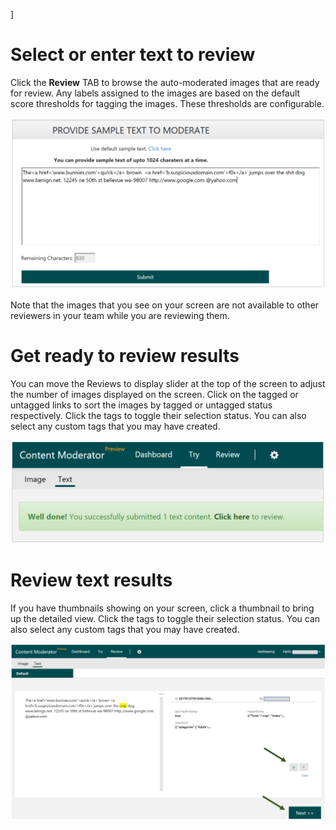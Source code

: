 ]<!-- 
NavPath: Content Moderator/Review Tool User Guide
LinkLabel: Review Moderated Text
Url: content-moderator/documentation/review-tool-user-guide/review-moderated-text
Weight: 185
-->
# Select or enter text to review #

Click the **Review** TAB to browse the auto-moderated images that are ready for review. Any labels assigned to the images are based on the default score thresholds for tagging the images. These thresholds are configurable.

![Review Text](images/1-Try-Text.PNG)

Note that the images that you see on your screen are not available to other reviewers in your team while you are reviewing them.

# Get ready to review results

You can move the Reviews to display slider at the top of the screen to adjust the number of images displayed on the screen. Click on the tagged or untagged links to sort the images by tagged or untagged status respectively. Click the tags to toggle their selection status. You can also select any custom tags that you may have created. 

![Ready for text reviews](images/2-Text-Submitted.PNG)

# Review text results

If you have thumbnails showing on your screen, click a thumbnail to bring up the detailed view. Click the tags to toggle their selection status. You can also select any custom tags that you may have created.

![Review text results](images/3-Review-Text-2.PNG)
